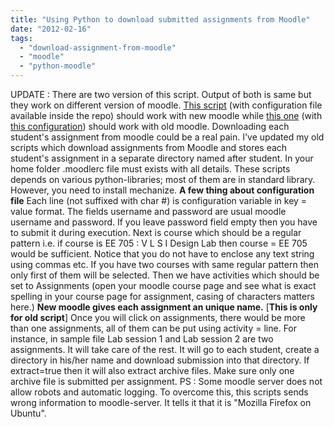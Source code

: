 ```yaml
---
title: "Using Python to download submitted assignments from Moodle"
date: "2012-02-16"
tags: 
  - "download-assignment-from-moodle"
  - "moodle"
  - "python-moodle"
---
```


UPDATE : There are two version of this script. Output of both is same but they work on different version of moodle. [This script](https://github.com/dilawar/moodle) (with configuration file available inside the repo) should work with new moodle while [this one](https://github.com/dilawar/Scripts/blob/master/moodle.py) (with [this configuration](https://github.com/dilawar/Scripts/blob/master/moodlerc)) should work with old moodle. Downloading each student's assignment from moodle could be a real pain. I've updated my old scripts which download assignments from Moodle and stores each student's assignment in a separate directory named after student. In your home folder .moodlerc file must exists with all details. These scripts depends on various python-libraries; most of them are in standard library. However, you need to install mechanize. **A few thing about configuration file** Each line (not suffixed with char #) is configuration variable in key = value format. The fields username and password are usual moodle username and password. If you leave password field empty then you have to submit it during execution. Next is course which should be a regular pattern i.e. if course is EE 705 : V L S I Design Lab then course = EE 705 would be sufficient. Notice that you do not have to enclose any text string using commas etc. If you have two courses with same regular pattern then only first of them will be selected. Then we have activities which should be set to Assignments (open your moodle course page and see what is exact spelling in your course page for assignment, casing of characters matters here.) **New moodle gives each assignment an unique name.** \[**This is only for old script**\] Once you will click on assignments, there would be more than one assignments, all of them can be put using activity = line. For instance, in sample file Lab session 1 and Lab session 2 are two assignments. It will take care of the rest. It will go to each student, create a directory in his/her name and download submission into that directory. If extract=true then it will also extract archive files. Make sure only one archive file is submitted per assignment. PS : Some moodle server does not allow robots and automatic logging. To overcome this, this scripts sends wrong information to moodle-server. It tells it that it is "Mozilla Firefox on Ubuntu".
